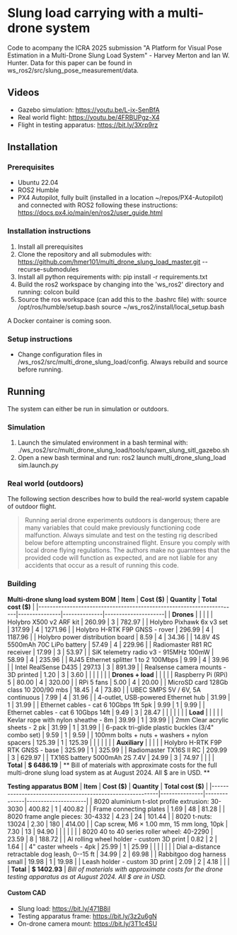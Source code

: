 # Slung load carrying with a multi-drone system

Code to acompany the ICRA 2025 submission "A Platform for Visual Pose Estimation in a Multi-Drone Slung Load System" - Harvey Merton and Ian W. Hunter. Data for this paper can be found in ws_ros2/src/slung_pose_measurement/data.

## Videos
- Gazebo simulation: https://youtu.be/L-jx-SenBfA
- Real world flight: https://youtu.be/4FRBUPgz-X4
- Flight in testing apparatus: https://bit.ly/3Xrp9rz

## Installation
### Prerequisites
- Ubuntu 22.04
- ROS2 Humble
- PX4 Autopilot, fully built (installed in a location ~/repos/PX4-Autopilot) and connected with ROS2 following these instructions: https://docs.px4.io/main/en/ros2/user_guide.html

### Installation instructions
1. Install all prerequisites 
2. Clone the repository and all submodules with:
  https://github.com/hmer101/multi_drone_slung_load_master.git --recurse-submodules
3. Install all python requirements with:
  pip install -r requirements.txt
5. Build the ros2 workspace by changing into the 'ws_ros2' directory and running:
  colcon build
6. Source the ros workspace (can add this to the .bashrc file) with:
  source /opt/ros/humble/setup.bash
  source ~/ws_ros2/install/local_setup.bash 

A Docker container is coming soon. 

### Setup instructions
- Change configuration files in /ws_ros2/src/multi_drone_slung_load/config. Always rebuild and source before running.

## Running 
The system can either be run in simulation or outdoors.

### Simulation
1. Launch the simulated environment in a bash terminal with:
  ./ws_ros2/src/multi_drone_slung_load/tools/spawn_slung_sitl_gazebo.sh
2. Open a new bash terminal and run:
  ros2 launch multi_drone_slung_load sim.launch.py

### Real world (outdoors)
The following section describes how to build the real-world system capable of outdoor flight.

> Running aerial drone experiments outdoors is dangerous; there are many variables that could make previously functioning code malfunction. Always simulate and test on the testing rig described below before attempting unconstrained flight. Ensure you comply with local drone flying regulations. The authors make no guarntees that the provided code will function as expected, and are not liable for any accidents that occur as a result of running this code.


### Building
**Multi-drone slung load system BOM**
| **Item**                                                             | **Cost (\$)** | **Quantity** | **Total cost (\$)** |
|----------------------------------------------------------------------|---------------|--------------|---------------------|
| **Drones**                                                           |               |              |                     |
| Holybro X500 v2 ARF kit                                             | 260.99        | 3            | 782.97              |
| Holybro Pixhawk 6x v3 set                                           | 317.99        | 4            | 1271.96             |
| Holybro H-RTK F9P GNSS - rover                                      | 296.99        | 4            | 1187.96             |
| Holybro power distribution board                                      | 8.59          | 4            | 34.36               |
| $14.8 \text{V}$ 4S $5500 \text{mAh}$ 70C LiPo battery            | 57.49         | 4            | 229.96              |
| Radiomaster R81 RC receiver                                         | 17.99         | 3            | 53.97               |
| SiK telemetry radio v3 - $915 \text{MHz}$ $100 \text{mW}$       | 58.99         | 4            | 235.96              |
| RJ45 Ethernet splitter 1 to 2 $100 \text{Mbps}$                   | 9.99          | 4            | 39.96               |
| Intel RealSense D435                                                | 297.13        | 3            | 891.39              |
| Realsense camera mounts - 3D printed                                 | 1.20          | 3            | 3.60                |
|                                                                    |               |              |                      |
| **Drones + load**                                                   |               |              |                     |
| Raspberry Pi (RPi) 5                                               | 80.00         | 4            | 320.00              |
| RPi 5 fans                                                          | 5.00          | 4            | 20.00               |
| MicroSD card $128 \text{Gb}$ class 10 200/90 mbs                 | 18.45         | 4            | 73.80               |
| UBEC SMPS $5 \text{V}$ / $6 \text{V}$, $5 \text{A}$ continuous    | 7.99          | 4            | 31.96               |
| 4-outlet, USB-powered Ethernet hub                                   | 31.99         | 1            | 31.99               |
| Ethernet cables - cat 6 $10 \text{Gbps}$ $1 \text{ft}$ 5pk       | 9.99          | 1            | 9.99                |
| Ethernet cables - cat 6 $10 \text{Gbps}$ $14 \text{ft}$          | 9.49          | 3            | 28.47               |
|                                                                    |               |              |                      |
| **Load**                                                            |               |              |                     |
| Kevlar rope with nylon sheathe - $8 \text{m}$                     | 39.99         | 1            | 39.99               |
| $2 \text{mm}$ Clear acrylic sheets - 2 pk                          | 31.99         | 1            | 31.99               |
| 6-pack tri-glide plastic buckles (3/4" combo set)                  | 9.59          | 1            | 9.59                |
| $100 \text{mm}$ bolts + nuts + washers + nylon spacers             | 125.39        | 1            | 125.39              |
|                                                                    |               |              |                      |
| **Auxiliary**                                                       |               |              |                     |
| Holybro H-RTK F9P RTK GNSS - base                                   | 325.99        | 1            | 325.99              |
| Radiomaster TX16S II RC                                            | 209.99        | 3            | 629.97              |
| TX16S battery $5000 \text{mAh}$ 2S $7.4 \text{V}$                | 24.99         | 3            | 74.97               |
|                                                                      |               | **Total**    | **\$ 6486.19**      |
** Bill of materials with approximate costs for the full multi-drone slung load system as at August 2024. All $ are in USD. **

**Testing apparatus BOM**
| **Item**                                                   | **Cost (\$)** | **Quantity** | **Total cost (\$)** |
|-----------------------------------------------------------|---------------|--------------|---------------------|
| 8020 aluminium t-slot profile extrusion: 30-3030          | 400.82        | 1            | 400.82              |
| Frame connecting plates                                     | 1.69          | 48           | 81.28               |
| 8020 frame angle pieces: 30-4332                          | 4.23          | 24           | 101.44              |
| 8020 t-nuts: 13024                                        | 2.30          | 180          | 414.00              |
| Cap screw, M6 × 1.00 mm, 15 mm long, 10pk                | 7.30          | 13           | 94.90               |
|                                                           |               |              |                     |
| 8020 40 to 40 series roller wheel: 40-2290               | 23.59         | 8            | 188.72              |
| Al rolling wheel holder - custom 3D print                 | 0.82          | 2            | 1.64                |
| 4" caster wheels - 4pk                                    | 25.99         | 1            | 25.99               |
|                                                           |               |              |                     |
| Dial a-distance retractable dog leash, 0--15 ft           | 34.99         | 2            | 69.98               |
| Rabbitgoo dog harness small                                | 19.98         | 1            | 19.98               |
| Leash holder - custom 3D print                             | 2.09          | 2            | 4.18                |
|                                                           |               | **Total**    | **\$ 1402.93**      |
*Bill of materials with approximate costs for the drone testing apparatus as at August 2024. All $ are in USD.*

#### Custom CAD
- Slung load: https://bit.ly/471B8il
- Testing apparatus frame: https://bit.ly/3z2u6gN
- On-drone camera mount: https://bit.ly/3T1c4SU
